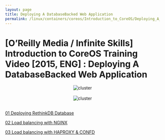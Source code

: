 ```yaml
---
layout: page
title: Deploying A DatabaseBacked Web Application
permalink: /linux/containers/coreos/Introduction_to_CoreOS/Deploying_A_DatabaseBacked_Web_Application/Deploying_A_DatabaseBacked_Web_Application/
---
```



# [O’Reilly Media / Infinite Skills] Introduction to CoreOS Training Video [2015, ENG] : Deploying A DatabaseBacked Web Application


<div align="center">
    <img src="//files.sysadm.ru/img/linux/containers/coreos/app3.png" border="0" alt="cluster">
</div>

<br/>

<div align="center">
    <img src="//files.sysadm.ru/img/linux/containers/coreos/app4.png" border="0" alt="cluster">
</div>

<br/>



[01 Deploying RethinkDB Database](/linux/containers/coreos/Introduction_to_CoreOS/Deploying_A_DatabaseBacked_Web_Application/Deploying_RethinkDB_Database/)  


[02 Load balancing with NGINX](/linux/containers/coreos/Introduction_to_CoreOS/Deploying_A_DatabaseBacked_Web_Application/Load_Balancing_With_NGINX_confd/)  


[03 Load balancing with HAPROXY & CONFD](/linux/containers/coreos/Introduction_to_CoreOS/Deploying_A_DatabaseBacked_Web_Application/Deploying_RethinkDB_Database/)

